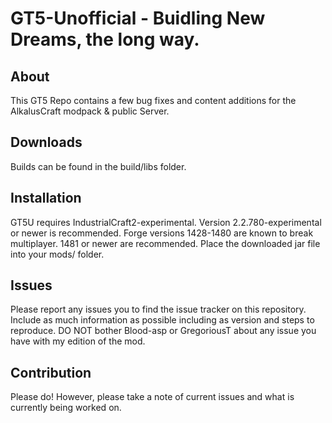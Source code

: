 GT5-Unofficial - Buidling New Dreams, the long way.
===

## About

This GT5 Repo contains a few bug fixes and content additions for the AlkalusCraft modpack & public Server.

## Downloads

Builds can be found in the build/libs folder.

## Installation

GT5U requires IndustrialCraft2-experimental. Version 2.2.780-experimental or newer is recommended.
Forge versions 1428-1480 are known to break multiplayer. 1481 or newer are recommended.
Place the downloaded jar file into your mods/ folder.

## Issues

Please report any issues you to find the issue tracker on this repository. Include as much information as possible including as version and steps to reproduce.
DO NOT bother Blood-asp or GregoriousT about any issue you have with my edition of the mod.

## Contribution

Please do! However, please take a note of current issues and what is currently being worked on.
